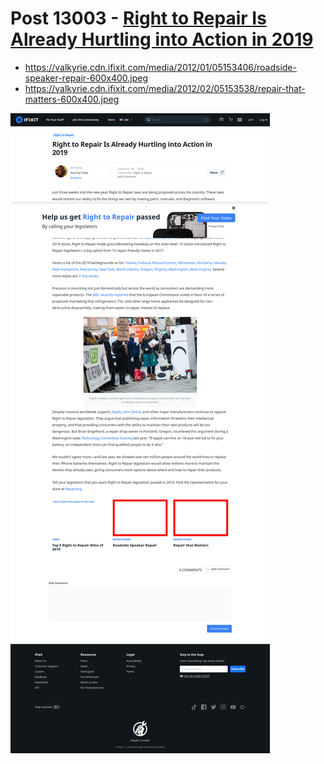 # Post 13003 - [Right to Repair Is Already Hurtling into Action in 2019](https://www.ifixit.com/News/13003/right-to-repair-2019)

- https://valkyrie.cdn.ifixit.com/media/2012/01/05153406/roadside-speaker-repair-600x400.jpeg
- https://valkyrie.cdn.ifixit.com/media/2012/02/05153538/repair-that-matters-600x400.jpeg

![screencap](screenshots/82308cc9-3d4f-4fbb-b78c-9344a4bfde81.png)
